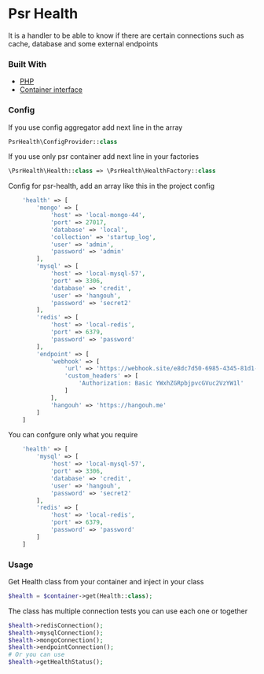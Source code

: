 # Psr Health

It is a handler to be able to know if there are certain connections such as cache, database and some external endpoints

### Built With

* [PHP](https://www.php.net)
* [Container interface](https://github.com/php-fig/container)


### Config

If you use config aggregator add next line in the array

```php
PsrHealth\ConfigProvider::class
```

If you use only psr container add next line in your factories

```php
\PsrHealth\Health::class => \PsrHealth\HealthFactory::class
```

Config for psr-health, add an array like this in the project config

```php
    'health' => [
        'mongo' => [
            'host' => 'local-mongo-44',
            'port' => 27017,
            'database' => 'local',
            'collection' => 'startup_log',
            'user' => 'admin',
            'password' => 'admin'
        ],
        'mysql' => [
            'host' => 'local-mysql-57',
            'port' => 3306,
            'database' => 'credit',
            'user' => 'hangouh',
            'password' => 'secret2'
        ],
        'redis' => [
            'host' => 'local-redis',
            'port' => 6379,
            'password' => 'password'
        ],
        'endpoint' => [
            'webhook' => [
                'url' => 'https://webhook.site/e8dc7d50-6985-4345-81d1-b45c30601403',
                'custom_headers' => [
                    'Authorization: Basic YWxhZGRpbjpvcGVuc2VzYW1l'
                ]
            ],
            'hangouh' => 'https://hangouh.me'
        ]
    ]
```

You can confgure only what you require

```php
    'health' => [
        'mysql' => [
            'host' => 'local-mysql-57',
            'port' => 3306,
            'database' => 'credit',
            'user' => 'hangouh',
            'password' => 'secret2'
        ],
        'redis' => [
            'host' => 'local-redis',
            'port' => 6379,
            'password' => 'password'
        ]
    ]
```

### Usage

Get Health class from your container and inject in your class

```php
$health = $container->get(Health::class);
```

The class has multiple connection tests you can use each one or together

```php
$health->redisConnection();
$health->mysqlConnection();
$health->mongoConnection();
$health->endpointConnection();
# Or you can use
$health->getHealthStatus();
```
